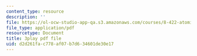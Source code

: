 ```yaml
---
content_type: resource
description: ''
file: https://ol-ocw-studio-app-qa.s3.amazonaws.com/courses/8-422-atomic-and-optical-physics-ii-spring-2013/d2d261fac778af07b7d634601de30e17_O_zjGYvP4Ps.pdf
file_type: application/pdf
resourcetype: Document
title: 3play pdf file
uid: d2d261fa-c778-af07-b7d6-34601de30e17
---
```

